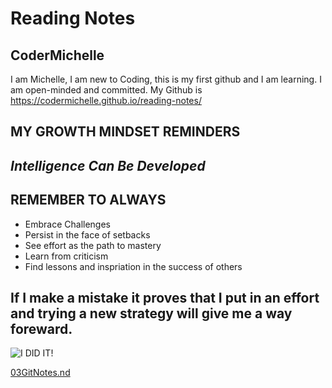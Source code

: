 # Reading Notes


## CoderMichelle 
I am Michelle, I am new to Coding, this is my first github and I am learning. I am open-minded and committed.
My Github is https://codermichelle.github.io/reading-notes/




## MY GROWTH MINDSET REMINDERS

## *Intelligence Can Be Developed*

## REMEMBER TO ALWAYS
* Embrace Challenges
* Persist in the face of setbacks
* See effort as the path to mastery
* Learn from criticism
* Find lessons and inspriation in the success of others

## If I make a mistake it proves that I put in an effort and trying a new strategy will give me a way foreward.
![I DID IT!](https://tse1.mm.bing.net/th?id=OIP.NfCHxIRianQ_dO3WfdbtKgHaE8&pid=Api)

[03GitNotes.nd](https://github.com/CoderMichelle/reading-notes/main/03GitNotes.)

